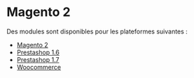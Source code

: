 # Magento 2

Des modules sont disponibles pour les plateformes suivantes :

- [Magento 2]()
- [Prestashop 1.6]()
- [Prestashop 1.7]()
- [Woocommerce]()
